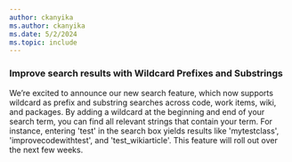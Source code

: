 ```yaml
---
author: ckanyika
ms.author: ckanyika
ms.date: 5/2/2024
ms.topic: include
---
```


### Improve search results with Wildcard Prefixes and Substrings

We’re excited to announce our new search feature, which now supports wildcard as prefix and substring searches across code, work items, wiki, and packages. By adding a wildcard at the beginning and end of your search term, you can find all relevant strings that contain your term. For instance, entering 'test' in the search box yields results like 'mytestclass', 'improvecodewithtest', and 'test_wikiarticle'. This feature will roll out over the next few weeks.